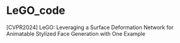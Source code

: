 # LeGO_code
[CVPR2024] LeGO: Leveraging a Surface Deformation Network for Animatable Stylized Face Generation with One Example
